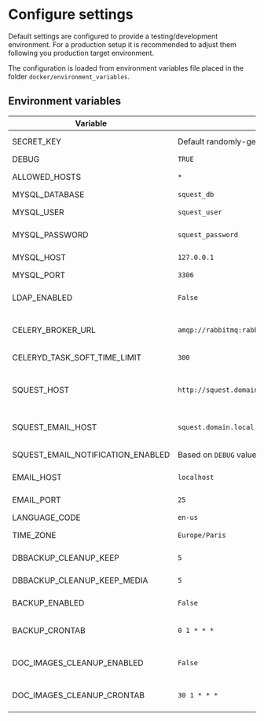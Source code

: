 # Configure settings

Default settings are configured to provide a testing/development environment. For a production setup it is recommended
to adjust them following you production target environment.

The configuration is loaded from environment variables file placed in the folder `docker/environment_variables`.

## Environment variables

| Variable                          | Default                                          | Comment                                                                                                                                                             |
| --------------------------------- | ------------------------------------------------ |---------------------------------------------------------------------------------------------------------------------------------------------------------------------|
| SECRET_KEY                        | Default randomly-generated                       | Django secret key used for cryptographic signing. [Doc](https://docs.djangoproject.com/en/3.2/ref/settings/#std:setting-SECRET_KEY).                                |
| DEBUG                             | `TRUE`                                           | Django DEBUG mode.                                                                                                                                                  |
| ALLOWED_HOSTS                     | `*`                                              | Comma separated list of allowed FQDN. [Doc](https://docs.djangoproject.com/en/3.2/ref/settings/#allowed-hosts).                                                     |
| MYSQL_DATABASE                    | `squest_db`                                      | Mysql database name.                                                                                                                                                |
| MYSQL_USER                        | `squest_user`                                    | Mysql user used to connect to the DB name.                                                                                                                          |
| MYSQL_PASSWORD                    | `squest_password`                                | Password of the mysql user name.                                                                                                                                    |
| MYSQL_HOST                        | `127.0.0.1`                                      | Mysql DB host. Switch to `db` when not in dev env.                                                                                                                  |
| MYSQL_PORT                        | `3306`                                           | Mysql DB port.                                                                                                                                                      |
| LDAP_ENABLED                      | `False`                                          | Set to `True` to enable LDAP based authentication. [See configuration doc](../installation/ldap.md).                                                                |
| CELERY_BROKER_URL                 | `amqp://rabbitmq:rabbitmq@localhost:5672/squest` | Rabbitmq URL. Replace `localhost` by `rabbitmq` when not in dev env.                                                                                                |
| CELERYD_TASK_SOFT_TIME_LIMIT      | `300`                                            | Async task execution timeout. [Doc](https://docs.celeryproject.org/en/v2.2.4/configuration.html#celeryd-task-soft-time-limit).                                      |
| SQUEST_HOST                       | `http://squest.domain.local`                     | Address of the Squest portal instance. Used in email templates and in metadata sent to Tower job templates.                                                         |
| SQUEST_EMAIL_HOST                 | `squest.domain.local`                            | Domain name used as email sender. E.g: "squest@squest.domain.local".                                                                                                |
| SQUEST_EMAIL_NOTIFICATION_ENABLED | Based on `DEBUG` value by default                | Set to `True` to enable email notification.                                                                                                                         |
| EMAIL_HOST                        | `localhost`                                      | The SMTP host to use for sending email.                                                                                                                             |
| EMAIL_PORT                        | `25`                                             | Port to use for the SMTP server defined in `EMAIL_HOST`.                                                                                                            |
| LANGUAGE_CODE                     | `en-us`                                          | Django language. [Doc](https://docs.djangoproject.com/en/3.2/ref/settings/#language-code)                                                                           |
| TIME_ZONE                         | `Europe/Paris`                                   | Time zone of the server that host Squest service. [Doc](https://docs.djangoproject.com/en/3.2/ref/settings/#std:setting-TIME_ZONE)                                  |
| DBBACKUP_CLEANUP_KEEP             | `5`                                              | Number of db backup file to keep [Doc](https://django-dbbackup.readthedocs.io/en/master/configuration.html#dbbackup-cleanup-keep-and-dbbackup-cleanup-keep-media)   |
| DBBACKUP_CLEANUP_KEEP_MEDIA       | `5`                                              | Number of media backup tar to keep [Doc](https://django-dbbackup.readthedocs.io/en/master/configuration.html#dbbackup-cleanup-keep-and-dbbackup-cleanup-keep-media) |
| BACKUP_ENABLED                    | `False`                                          | Switch to `True` to enable backup                                                                                                                                   |
| BACKUP_CRONTAB                    | `0 1 * * *`                                      | Crontab line for backup. By default the backup is performed every day at 1AM                                                                                        |
| DOC_IMAGES_CLEANUP_ENABLED        | `False`                                          | Switch to `True` to enable automatic cleanup of ghost docs images from media folder                                                                                 |
| DOC_IMAGES_CLEANUP_CRONTAB        | `30 1 * * *`                                     | Crontab line for ghost image cleanup. By default performed every day at 1:30 AM                                                                                     |
